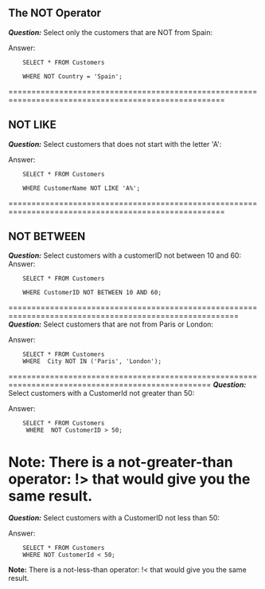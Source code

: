 ## The NOT Operator


***Question:*** Select only the customers that are NOT from Spain:

Answer:

        SELECT * FROM Customers
        
        WHERE NOT Country = 'Spain';
=====================================================================================================
## NOT LIKE


***Question:*** Select customers that does not start with the letter 'A':

Answer:

        SELECT * FROM Customers
        
        WHERE CustomerName NOT LIKE 'A%';
=====================================================================================================
## NOT BETWEEN

***Question:*** Select customers with a customerID not between 10 and 60:
Answer:

        SELECT * FROM Customers
        
        WHERE CustomerID NOT BETWEEN 10 AND 60;
========================================================================================================
***Question:*** Select customers that are not from Paris or London:

Answer:

        SELECT * FROM Customers
        WHERE  City NOT IN ('Paris', 'London');
        
==================================================================================================
***Question:*** Select customers with a CustomerId not greater than 50:

Answer:

        SELECT * FROM Customers
         WHERE  NOT CustomerID > 50;

  **Note:**  There is a not-greater-than operator: !> that would give you the same result.
========================================================================================================
***Question:*** Select customers with a CustomerID not less than 50:

Answer:

        SELECT * FROM Customers
        WHERE NOT CustomerId < 50;
        
**Note:**  There is a not-less-than operator: !< that would give you the same result.

